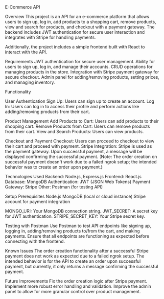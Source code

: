 E-Commerce API


Overview
This project is an API for an e-commerce platform that allows users to sign up, log in, add products to a shopping cart, remove products, view and search for products, and checkout with a payment gateway. The backend includes JWT authentication for secure user interaction and integrates with Stripe for handling payments.

Additionally, the project includes a simple frontend built with React to interact with the API.

Requirements
JWT authentication for secure user management.
Ability for users to sign up, log in, and manage their accounts.
CRUD operations for managing products in the store.
Integration with Stripe payment gateway for secure checkout.
Admin panel for adding/removing products, setting prices, and managing inventory.

Functionality

User Authentication
Sign Up: Users can sign up to create an account.
Log In: Users can log in to access their profile and perform actions like adding/removing products from their cart.


Product Management
Add Products to Cart: Users can add products to their shopping cart.
Remove Products from Cart: Users can remove products from their cart.
View and Search Products: Users can view products.


Checkout and Payment
Checkout: Users can proceed to checkout to view their cart and proceed with payment.
Stripe Integration: Stripe is used as the payment gateway. Upon successful payment, a message will be displayed confirming the successful payment. (Note: The order creation on successful payment doesn't work due to a failed ngrok setup; the intended behavior was to create an order upon payment.)



Technologies Used
Backend: Node.js, Express.js
Frontend: React.js
Database: MongoDB
Authentication: JWT (JSON Web Tokens)
Payment Gateway: Stripe
Other: Postman (for testing API)


Setup
Prerequisites
Node.js
MongoDB (local or cloud instance)
Stripe account for payment integration

MONGO_URI: Your MongoDB connection string.
JWT_SECRET: A secret key for JWT authentication.
STRIPE_SECRET_KEY: Your Stripe secret key.


Testing with Postman
Use Postman to test API endpoints like signing up, logging in, adding/removing products to/from the cart, and making payments. Ensure that all endpoints are functioning as expected before connecting with the frontend.

Known Issues
The order creation functionality after a successful Stripe payment does not work as expected due to a failed ngrok setup. The intended behavior is for the API to create an order upon successful payment, but currently, it only returns a message confirming the successful payment.


Future Improvements
Fix the order creation logic after Stripe payment.
Implement more robust error handling and validation.
Improve the admin panel to allow for more granular control over product management.

